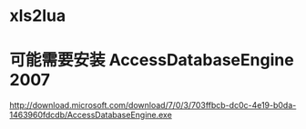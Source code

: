 # xls2lua

# 可能需要安装 AccessDatabaseEngine 2007
http://download.microsoft.com/download/7/0/3/703ffbcb-dc0c-4e19-b0da-1463960fdcdb/AccessDatabaseEngine.exe


